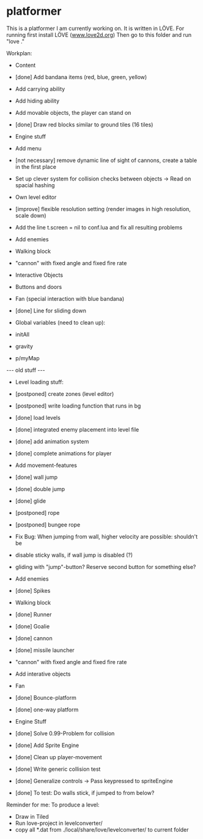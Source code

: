 platformer
==========

This is a platformer I am currently working on. It is written in LÖVE.
For running first install LÖVE  (www.love2d.org)
Then go to this folder and run "love ."

Workplan:

- Content
 - [done] Add bandana items (red, blue, green, yellow)
 - Add carrying ability
 - Add hiding ability
 - Add movable objects, the player can stand on
 - [done] Draw red blocks similar to ground tiles (16 tiles)
 
- Engine stuff
 - Add menu
 - [not necessary] remove dynamic line of sight of cannons, create a table in the first place
 - Set up clever system for collision checks between objects -> Read on spacial hashing
 - Own level editor
 - [improve] flexible resolution setting (render images in high resolution, scale down)
 - Add the line t.screen = nil to conf.lua and fix all resulting problems

- Add enemies
 - Walking block
 - "cannon" with fixed angle and fixed fire rate
 
- Interactive Objects
 - Buttons and doors
 - Fan (special interaction with blue bandana)
 - [done] Line for sliding down

- Global variables (need to clean up):
 - initAll
 - gravity
 - p/myMap


--- old stuff ---


- Level loading stuff:
 - [postponed] create zones (level editor)
 - [postponed] write loading function that runs in bg
 - [done] load levels
 - [done] integrated enemy placement into level file

-  [done] add animation system
 - [done] complete animations for player

- Add movement-features
 - [done] wall jump
 - [done] double jump
 - [done] glide
 - [postponed] rope
 - [postponed] bungee rope
 - Fix Bug: When jumping from wall, higher velocity are possible: shouldn't be
 - disable sticky walls, if wall jump is disabled (?)
 - gliding with "jump"-button? Reserve second button for something else?
 
- Add enemies
 - [done] Spikes
 - Walking block
 - [done] Runner
 - [done] Goalie
 - [done] cannon
 - [done] missile launcher
 - "cannon" with fixed angle and fixed fire rate
 
- Add interative objects
 - Fan
 - [done] Bounce-platform
 - [done] one-way platform
 
- Engine Stuff
 - [done] Solve 0.99-Problem for collision
 - [done] Add Sprite Engine
 - [done] Clean up player-movement
 - [done] Write generic collision test
 - [done] Generalize controls -> Pass keypressed to spriteEngine
 - [done] To test: Do walls stick, if jumped to from below?
 
Reminder for me:
To produce a level:
- Draw in Tiled
- Run love-project in levelconverter/
- copy all *.dat from ./local/share/love/levelconverter/ to current folder
